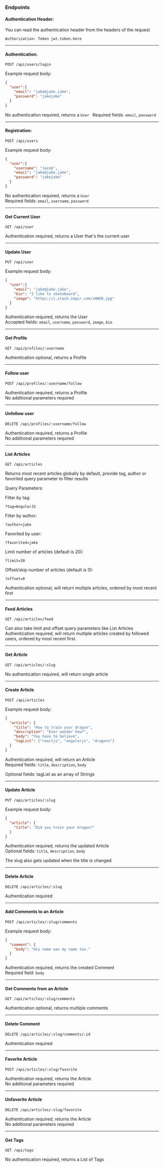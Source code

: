 ### Endpoints

#### Authentication Header:
You can read the authentication header from the headers of the request  

``Authorization: Token jwt.token.here``  

---

#### Authentication:
``POST /api/users/login``  

Example request body:
```json
{
  "user":{
    "email": "jake@jake.jake",
    "password": "jakejake"
  }
}
```
No authentication required, returns a `User `
Required fields: ``email``, ``password``

---

#### Registration:
``POST /api/users``

Example request body:
```json
{
  "user":{
    "username": "Jacob",
    "email": "jake@jake.jake",
    "password": "jakejake"
  }
}
```
No authentication required, returns a `User`  
Required fields: ``email``, ``username``, ``password``

---

#### Get Current User
``GET /api/user``

Authentication required, returns a User that's the current user

---

#### Update User
``PUT /api/user``

Example request body:
```json
{
  "user":{
    "email": "jake@jake.jake",
    "bio": "I like to skateboard",
    "image": "https://i.stack.imgur.com/xHWG8.jpg"
  }
}
```
Authentication required, returns the User  
Accepted fields: ``email``, ``username``, ``password``, ``image``, ``bio``

---

#### Get Profile
``GET /api/profiles/:username``

Authentication optional, returns a Profile

---

#### Follow user
``POST /api/profiles/:username/follow``

Authentication required, returns a Profile  
No additional parameters required

---

#### Unfollow user
``DELETE /api/profiles/:username/follow``

Authentication required, returns a Profile  
No additional parameters required  

---

#### List Articles
``GET /api/articles``

Returns most recent articles globally by default, provide tag, author or favorited query parameter to filter results

Query Parameters:

Filter by tag:

``?tag=AngularJS``

Filter by author:

``?author=jake``

Favorited by user:

``?favorited=jake``

Limit number of articles (default is 20):

``?limit=20``

Offset/skip number of articles (default is 0):

``?offset=0``

Authentication optional, will return multiple articles, ordered by most recent first

---

#### Feed Articles
``GET /api/articles/feed``

Can also take limit and offset query parameters like List Articles  
Authentication required, will return multiple articles created by followed users, ordered by most recent first.

---

#### Get Article
``GET /api/articles/:slug``

No authentication required, will return single article

---

#### Create Article
``POST /api/articles``

Example request body:
```json
{
  "article": {
    "title": "How to train your dragon",
    "description": "Ever wonder how?",
    "body": "You have to believe",
    "tagList": ["reactjs", "angularjs", "dragons"]
  }
}
```

Authentication required, will return an Article  
Required fields: ``title``, ``description``, ``body``

Optional fields: tagList as an array of Strings

---

#### Update Article
``PUT /api/articles/:slug``

Example request body:
```json
{
  "article": {
    "title": "Did you train your dragon?"
  }
}
```

Authentication required, returns the updated Article  
Optional fields: ``title``, ``description``, ``body``

The slug also gets updated when the title is changed  

---

#### Delete Article
``DELETE /api/articles/:slug``

Authentication required

---

#### Add Comments to an Article
``POST /api/articles/:slug/comments``

Example request body:
```json
{
  "comment": {
    "body": "His name was my name too."
  }
}
```

Authentication required, returns the created Comment  
Required field: ``body``

---

#### Get Comments from an Article
``GET /api/articles/:slug/comments``

Authentication optional, returns multiple comments

---

#### Delete Comment
``DELETE /api/articles/:slug/comments/:id``

Authentication required

---

#### Favorite Article
``POST /api/articles/:slug/favorite``

Authentication required, returns the Article  
No additional parameters required

---

#### Unfavorite Article
``DELETE /api/articles/:slug/favorite``

Authentication required, returns the Article  
No additional parameters required

---

#### Get Tags
``GET /api/tags``

No authentication required, returns a List of Tags